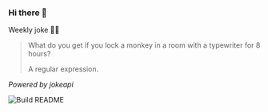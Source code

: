 ### Hi there 👋



Weekly joke 💁‍♂️


<!-- START_JOKE_SECTION -->
> 
> What do you get if you lock a monkey in a room with a typewriter for 8 hours?
> 
> A regular expression.
<!-- END_JOKE_SECTION -->


*Powered by jokeapi*


![Build README](https://github.com/ThomasTSWD/ThomasTSWD/workflows/Build%20README/badge.svg)


<!-- ##![Cute cat](https://cataas.com/cat?width=250&height=250) -->
